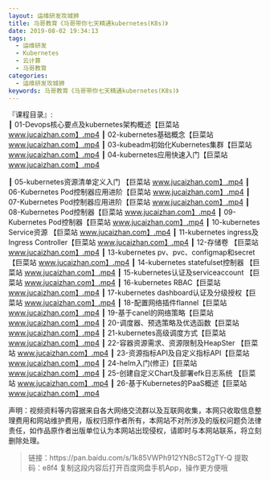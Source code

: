 ```yaml
---
layout: 运维研发攻城狮
title: 马哥教育《马哥带你七天精通kubernetes(K8s)》
date: 2019-08-02 19:34:13
tags:
  - 运维研发
  - Kubernetes
  - 云计算
  - 马哥教育 
categories:
  - 运维研发攻城狮
keywords: 马哥教育《马哥带你七天精通kubernetes(K8s)》
---
```

『课程目录』:  
┃  01-Devops核心要点及kubernetes架构概述【巨菜站 www.jucaizhan.com】.mp4
┃  02-kubernetes基础概念【巨菜站 www.jucaizhan.com】.mp4
┃  03-kubeadm初始化Kubernetes集群【巨菜站 www.jucaizhan.com】.mp4
┃  04-kubernetes应用快速入门【巨菜站 www.jucaizhan.com】.mp4
<!-- more --> 
┃  05-kubernetes资源清单定义入门 【巨菜站 www.jucaizhan.com】.mp4
┃  06-Kubernetes Pod控制器应用进阶【巨菜站 www.jucaizhan.com】.mp4
┃  07-Kubernetes Pod控制器应用进阶【巨菜站 www.jucaizhan.com】.mp4
┃  08-Kubernetes Pod控制器【巨菜站 www.jucaizhan.com】.mp4
┃  09-Kubernetes Pod控制器【巨菜站 www.jucaizhan.com】.mp4
┃  10-kubernetes Service资源 【巨菜站 www.jucaizhan.com】.mp4
┃  11-kubernetes ingress及Ingress Controller【巨菜站 www.jucaizhan.com】.mp4
┃  12-存储卷 【巨菜站 www.jucaizhan.com】.mp4
┃  13-kubernetes pv、pvc、configmap和secret【巨菜站 www.jucaizhan.com】.mp4
┃  14-kubernetes statefulset控制器 【巨菜站 www.jucaizhan.com】.mp4
┃  15-kubernetes认证及serviceaccount 【巨菜站 www.jucaizhan.com】.mp4
┃  16-kubernetes RBAC【巨菜站 www.jucaizhan.com】.mp4
┃  17-kubernetes dashboard认证及分级授权【巨菜站 www.jucaizhan.com】.mp4
┃  18-配置网络插件flannel【巨菜站 www.jucaizhan.com】.mp4
┃  19-基于canel的网络策略【巨菜站 www.jucaizhan.com】.mp4
┃  20-调度器、预选策略及优选函数【巨菜站 www.jucaizhan.com】.mp4
┃  21-kubernetes高级调度方式【巨菜站 www.jucaizhan.com】.mp4
┃  22-容器资源需求、资源限制及HeapSter 【巨菜站 www.jucaizhan.com】.mp4
┃  23-资源指标API及自定义指标API【巨菜站 www.jucaizhan.com】.mp4
┃  24-helm入门(修正)【巨菜站 www.jucaizhan.com】.mp4
┃  25-创建自定义Chart及部署efk日志系统 【巨菜站 www.jucaizhan.com】.mp4
┃  26-基于Kubernetes的PaaS概述【巨菜站 www.jucaizhan.com】.mp4

<div class="post-copyright">
    <div class="post-copyright__author">
      <span class="post-copyright-meta">声明：视频资料等内容据来自各大网络交流群以及互联网收集，本网只收取信息整理费用和网站维护费用，版权归原作者所有，本网站不对所涉及的版权问题负法律责任，如作品原作者出版单位认为本网站出现侵权，请即时与本网站联系，将立刻删除处理。 </span>
    </div>
</div>

<blockquote class="blockquote-center">
链接：https://pan.baidu.com/s/1k85VWPh912YNBcST2gTY-Q 
提取码：e8f4 
复制这段内容后打开百度网盘手机App，操作更方便哦
</blockquote>

